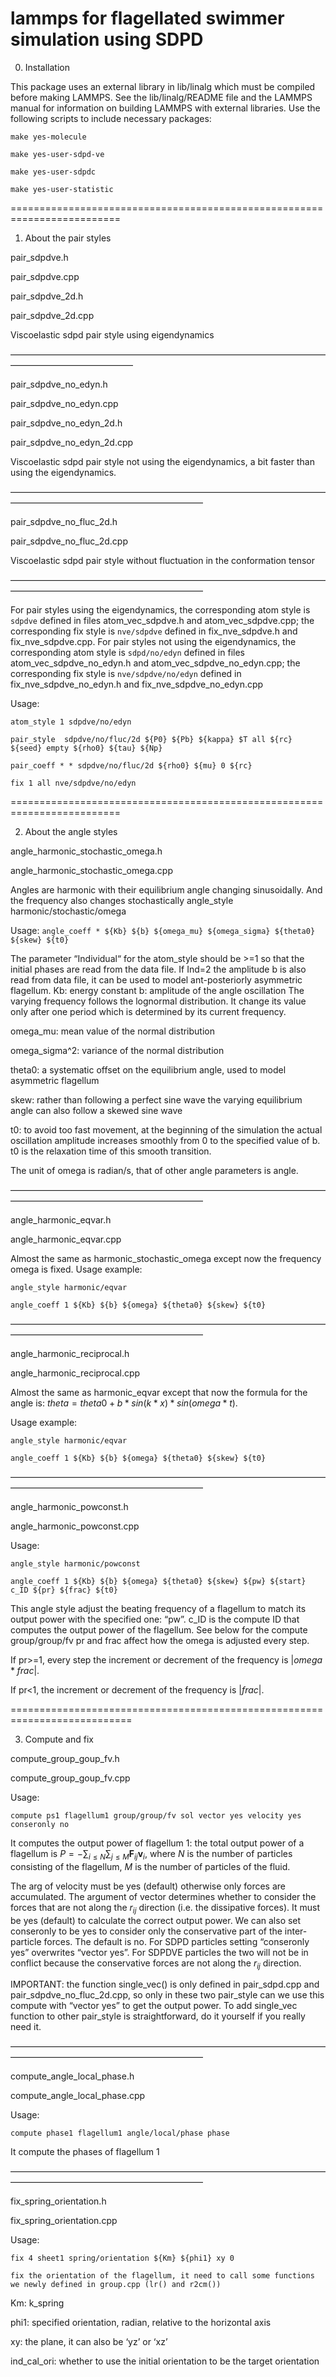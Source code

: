 # lammps for flagellated swimmer simulation using SDPD

0. Installation

This package uses an external library in lib/linalg which must be
compiled before making LAMMPS.  See the lib/linalg/README file and the
LAMMPS manual for information on building LAMMPS with external
libraries.
Use the following scripts to include necessary packages:

`make yes-molecule`

`make yes-user-sdpd-ve`

`make yes-user-sdpdc`

`make yes-user-statistic`

=========================================================================

1. About the pair styles

pair_sdpdve.h

pair_sdpdve.cpp

pair_sdpdve_2d.h

pair_sdpdve_2d.cpp

Viscoelastic sdpd pair style using eigendynamics

——————————————————————————————————————————————————

pair_sdpdve_no_edyn.h

pair_sdpdve_no_edyn.cpp

pair_sdpdve_no_edyn_2d.h

pair_sdpdve_no_edyn_2d.cpp

Viscoelastic sdpd pair style not using the eigendynamics, a bit faster than using the eigendynamics.

——————————————————————————————————————————————————————————

pair_sdpdve_no_fluc_2d.h

pair_sdpdve_no_fluc_2d.cpp

Viscoelastic sdpd pair style without fluctuation in the conformation tensor

——————————————————————————————————————————————————————————

For pair styles using the eigendynamics, the corresponding atom style is `sdpdve` defined in files atom_vec_sdpdve.h and atom_vec_sdpdve.cpp; the corresponding fix style is `nve/sdpdve` defined in fix_nve_sdpdve.h and fix_nve_sdpdve.cpp.
For pair styles not using the eigendynamics, the corresponding atom style is `sdpd/no/edyn` defined in files atom_vec_sdpdve_no_edyn.h and atom_vec_sdpdve_no_edyn.cpp; the corresponding fix style is `nve/sdpdve/no/edyn` defined in fix_nve_sdpdve_no_edyn.h and fix_nve_sdpdve_no_edyn.cpp

Usage:

`atom_style 1 sdpdve/no/edyn`

`pair_style  sdpdve/no/fluc/2d ${P0} ${Pb} ${kappa} $T all ${rc} ${seed} empty ${rho0} ${tau} ${Np}`

`pair_coeff * * sdpdve/no/fluc/2d ${rho0} ${mu} 0 ${rc}`

`fix 1 all nve/sdpdve/no/edyn`

=========================================================================

2. About the angle styles

angle_harmonic_stochastic_omega.h

angle_harmonic_stochastic_omega.cpp

Angles are harmonic with their equilibrium angle changing sinusoidally.  And the frequency also changes stochastically
angle_style harmonic/stochastic/omega

Usage: `angle_coeff * ${Kb} ${b} ${omega_mu} ${omega_sigma} ${theta0} ${skew} ${t0}`

The parameter “Individual“  for the atom_style should be >=1 so that the initial phases are read from the data file.
If Ind=2 the amplitude b is also read from data file, it can be used to model ant-posteriorly asymmetric flagellum.
Kb: energy constant
b: amplitude of the angle oscillation
The varying frequency follows the lognormal distribution. It change its value only after one period which is determined by its current frequency.

omega_mu: mean value of the normal distribution

omega_sigma^2: variance of the normal distribution

theta0: a systematic offset on the equilibrium angle, used to model asymmetric flagellum

skew: rather than following a perfect sine wave the varying equilibrium angle can also follow a skewed sine wave

t0:  to avoid too fast movement, at the beginning of the simulation the actual oscillation amplitude increases smoothly from 0 to the specified value of b. t0 is the relaxation time of this smooth transition.

The unit of omega is radian/s, that of other angle parameters is angle.

——————————————————————————————————————————————————————————

angle_harmonic_eqvar.h

angle_harmonic_eqvar.cpp

Almost the same as harmonic_stochastic_omega except now the frequency omega is fixed.
Usage example:

`angle_style harmonic/eqvar`

`angle_coeff 1 ${Kb} ${b} ${omega} ${theta0} ${skew} ${t0}`

——————————————————————————————————————————————————————————

angle_harmonic_reciprocal.h

angle_harmonic_reciprocal.cpp

Almost the same as harmonic_eqvar except that now the formula for the angle is:
$theta = theta0 + b*sin(k*x)*sin(omega*t)$. 

Usage example:

`angle_style harmonic/eqvar`

`angle_coeff 1 ${Kb} ${b} ${omega} ${theta0} ${skew} ${t0}`


——————————————————————————————————————————————————————————


angle_harmonic_powconst.h

angle_harmonic_powconst.cpp

Usage:

`angle_style harmonic/powconst`

`angle_coeff 1 ${Kb} ${b} ${omega} ${theta0} ${skew} ${pw} ${start} c_ID ${pr} ${frac} ${t0}`

This angle style adjust the beating frequency of a flagellum to match its output power with the specified one: “pw”.
c_ID is the compute ID that computes the output power of the flagellum. See below for the compute group/group/fv
pr and frac affect how the omega is adjusted every step.

If pr>=1, every step the increment or decrement of the frequency is $|omega*frac|$.

If pr<1, the increment or decrement of the frequency is $|frac|$.

===========================================================================

3. Compute and fix 

compute_group_goup_fv.h

compute_group_goup_fv.cpp

Usage:

`compute ps1 flagellum1 group/group/fv sol vector yes velocity yes conseronly no`

It computes the output power of flagellum 1: the total output power of a flagellum is $P = -\sum_{i\le N} \sum_{j\le M} \mathbf{F}_{ij}\mathbf{v}_i$, where $N$ is the number of particles consisting of the flagellum, $M$ is the number of particles of the fluid.

The arg of velocity must be yes (default) otherwise only forces are accumulated.
The argument of vector determines whether to consider the forces that are not along the $r_{ij}$ direction (i.e. the dissipative forces). It must be yes (default) to calculate the correct output power. We can also set conseronly to be yes to consider only the conservative part of the inter-particle forces. The default is no. For SDPD particles setting “conseronly yes” overwrites “vector yes”. For SDPDVE particles the two will not be in conflict because the conservative forces are not along the $r_{ij}$ direction.

IMPORTANT: the function single_vec() is only defined in pair_sdpd.cpp and pair_sdpdve_no_fluc_2d.cpp, so only in these two pair_style can we use this compute with “vector yes” to get the output power. To add single_vec function to other pair_style is straightforward, do it yourself if you really need it.

——————————————————————————————————————————————————————————

compute_angle_local_phase.h

compute_angle_local_phase.cpp

Usage:

`compute phase1 flagellum1 angle/local/phase phase`

It compute the phases of flagellum 1

——————————————————————————————————————————————————————————

fix_spring_orientation.h

fix_spring_orientation.cpp

Usage:

`fix 4 sheet1 spring/orientation ${Km} ${phi1} xy 0`

`fix the orientation of the flagellum, it need to call some functions we newly defined in group.cpp (lr() and r2cm())`

Km: k_spring

phi1: specified orientation, radian, relative to the horizontal axis

xy: the plane, it can also be ‘yz’ or ‘xz’

ind_cal_ori: whether to use the initial orientation to be the target orientation

